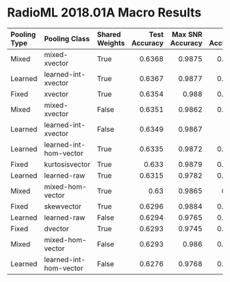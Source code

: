 # RadioML 2018.01A Macro Results
| Pooling Type   | Pooling Class          | Shared Weights   |   Test Accuracy |   Max SNR Accuracy |   Train Accuracy |   Validation Accuracy |   Batch Size |   Max Epochs |   Used Epochs | Version   |
|:---------------|:-----------------------|:-----------------|----------------:|-------------------:|-----------------:|----------------------:|-------------:|-------------:|--------------:|:----------|
| Mixed          | mixed-xvector          | True             |          0.6368 |             0.9875 |           0.6409 |                0.6379 |          128 |          100 |           100 | v0.2      |
| Learned        | learned-int-xvector    | True             |          0.6367 |             0.9877 |           0.6403 |                0.6374 |          128 |          100 |           100 | v0.2      |
| Fixed          | xvector                | True             |          0.6354 |             0.988  |           0.6405 |                0.6363 |          128 |          100 |           100 | v0.2      |
| Mixed          | mixed-xvector          | False            |          0.6351 |             0.9862 |           0.6405 |                0.6363 |          128 |          100 |           100 | v0.2      |
| Learned        | learned-int-xvector    | False            |          0.6349 |             0.9867 |           0.64   |                0.6356 |          128 |          100 |           100 | v0.2      |
| Learned        | learned-int-hom-vector | True             |          0.6335 |             0.9872 |           0.6442 |                0.6363 |          128 |          100 |           100 | v0.2      |
| Fixed          | kurtosisvector         | True             |          0.633  |             0.9879 |           0.6431 |                0.6347 |          128 |          100 |           100 | v0.2      |
| Learned        | learned-raw            | True             |          0.6315 |             0.9782 |           0.6355 |                0.6316 |          128 |          100 |           100 | v0.2      |
| Mixed          | mixed-hom-vector       | True             |          0.63   |             0.9865 |           0.645  |                0.6336 |          128 |          100 |           100 | v0.2      |
| Fixed          | skewvector             | True             |          0.6296 |             0.9884 |           0.6489 |                0.6311 |          128 |          100 |           100 | v0.2      |
| Learned        | learned-raw            | False            |          0.6294 |             0.9765 |           0.6349 |                0.6314 |          128 |          100 |           100 | v0.2      |
| Fixed          | dvector                | True             |          0.6293 |             0.9745 |           0.6347 |                0.6311 |          128 |          100 |           100 | v0.2      |
| Mixed          | mixed-hom-vector       | False            |          0.6293 |             0.986  |           0.6426 |                0.632  |          128 |          100 |           100 | v0.2      |
| Learned        | learned-int-hom-vector | False            |          0.6276 |             0.9768 |           0.6411 |                0.6357 |          128 |          100 |           100 | v0.2      |